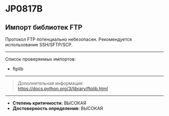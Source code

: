# JP0817B
## Импорт библиотек FTP
Протокол FTP потенциально небезопасен. Рекомендуется использование SSH/SFTP/SCP.

---
Список проверяемых импортов:

* ftplib

---
> Дополнительная информация:
> <https://docs.python.org/3/library/ftplib.html>
---
* __Степень критичности:__ ВЫСОКАЯ
* __Достоверность определения:__ ВЫСОКАЯ
